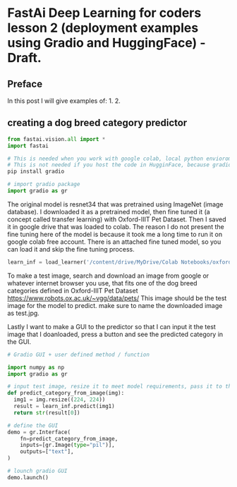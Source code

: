 # FastAi Deep Learning for coders lesson 2 (deployment examples using Gradio and HuggingFace) - Draft. 

## Preface
In this post I will give examples of:
1. 
2. 
## creating a dog breed category predictor
```python
from fastai.vision.all import *
import fastai
```
```python
# This is needed when you work with google colab, local python envioroment or alike where the envioroment that your code is in doesn't have that package installed.
# This is not needed if you host the code in HugginFace, because gradio package is already installed there.
pip install gradio
```
```python
# import gradio package
import gradio as gr
```
The original model is resnet34 that was pretrained using ImageNet (image database). I downloaded it as a pretrained model, then fine tuned it (a concept called transfer learning) with Oxford-IIIT Pet Dataset.
Then I saved it in google drive that was loaded to colab.
The reason I do not present the fine tuning here of the model is because it took me a long time to run it on google colab free account.
There is an attached fine tuned model, so you can load it and skip the fine tuning process. 

```python
learn_inf = load_learner('/content/drive/MyDrive/Colab Notebooks/oxford-iiit-pet/model.pkl') # load the model.
```
To make a test image, search and download an image from google or whatever internet browser you use, that fits one of the dog breed categories defined in Oxford-IIIT Pet Dataset https://www.robots.ox.ac.uk/~vgg/data/pets/
This image should be the test image for the model to predict. make sure to name the downloaded image as test.jpg.



Lastly I want to make a GUI to the predictor so that I can input it the test image that I doanloaded, press a button and see the predicted category in the GUI. 
```python
# Gradio GUI + user defined method / function

import numpy as np
import gradio as gr

# input test image, resize it to meet model requirements, pass it to the predictor and output the category name as a string
def predict_category_from_image(img):
  img1 = img.resize((224, 224))
  result = learn_inf.predict(img1)
  return str(result[0])

# define the GUI
demo = gr.Interface(
    fn=predict_category_from_image,
    inputs=[gr.Image(type="pil")],
    outputs=["text"],
)

# lounch gradio GUI
demo.launch()
```
